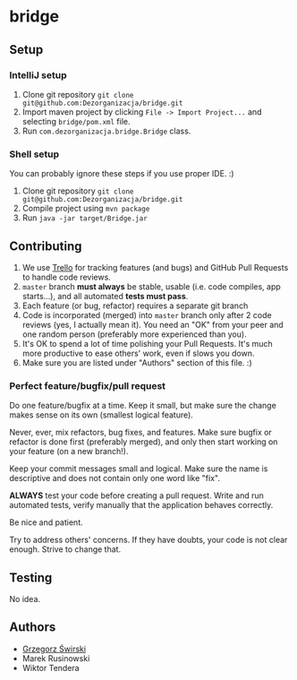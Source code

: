 # bridge

## Setup

### IntelliJ setup
1. Clone git repository `git clone git@github.com:Dezorganizacja/bridge.git`
2. Import maven project by clicking `File -> Import Project...` and selecting `bridge/pom.xml` file.
3. Run `com.dezorganizacja.bridge.Bridge` class.

### Shell setup

You can probably ignore these steps if you use proper IDE. :)

1. Clone git repository `git clone git@github.com:Dezorganizacja/bridge.git`
2. Compile project using `mvn package`
3. Run `java -jar target/Bridge.jar`

## Contributing

1. We use [Trello](https://trello.com/b/xIddxJPH/main) for tracking features (and bugs) and GitHub Pull Requests to handle code reviews.
2. `master` branch **must always** be stable, usable (i.e. code compiles, app starts...), and all automated **tests must pass**.
3. Each feature (or bug, refactor) requires a separate git branch
4. Code is incorporated (merged) into `master` branch only after 2 code reviews (yes, I actually mean it). You need an "OK" from your peer and one random person (preferably more experienced than you).
5. It's OK to spend a lot of time polishing your Pull Requests. It's much more productive to ease others' work, even if slows you down.
6. Make sure you are listed under "Authors" section of this file. :)

### Perfect feature/bugfix/pull request

Do one feature/bugfix at a time. Keep it small, but make sure the change makes sense on its own (smallest logical feature).

Never, ever, mix refactors, bug fixes, and features. Make sure bugfix or refactor is done first (preferably merged), and only then start working on your feature (on a new branch!).

Keep your commit messages small and logical. Make sure the name is descriptive and does not contain only one word like "fix".

**ALWAYS** test your code before creating a pull request. Write and run automated tests, verify manually that the application behaves correctly.

Be nice and patient.

Try to address others' concerns. If they have doubts, your code is not clear enough. Strive to change that.

## Testing

No idea.

## Authors

* [Grzegorz Świrski](http://swirski.name)
* Marek Rusinowski
* Wiktor Tendera
